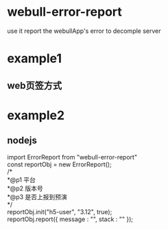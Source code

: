# webull-error-report
use it report the webullApp's error to decomple server

# example1   
##  web页签方式  
<script>  
  webullErrorApp = "h5-user", // 必传 平台端  
   window.webullErrorVer = "3.12",// 版本号  
   window.webullErrorPre = true;// 是否上报到预演  
   window.onerror = function(message, source, lineno, colno, error) {  
   window.webullError.push(error);  
  };  
  (function () {  
    var a = document.createElement("script");  
    a.type = "text/javascript";  
    a.async = !0;  
    a.src = "./errorIndex.js";   
    var b = document.getElementsByTagName("script")[0];  
    b.parentNode.insertBefore(a, b)  
  })();  
</script>  

# example2  
## nodejs  
import ErrorReport from "webull-error-report"  
const reportObj = new ErrorReport();  
/*  
*@p1 平台  
*@p2 版本号  
*@p3 是否上报到预演  
*/  
reportObj.init("h5-user", "3.12", true);    
reportObj.report({ message : "",  stack : "" });  

